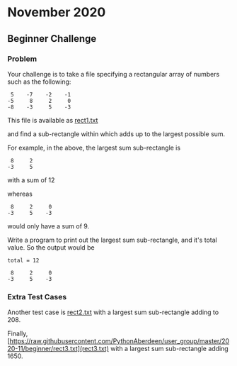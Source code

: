 # November 2020

## Beginner Challenge

### Problem

Your challenge is to take a file specifying a rectangular array of numbers such as the following:

     5    -7    -2    -1
    -5     8     2     0
    -8    -3     5    -3

This file is available as [rect1.txt](rect1.txt)

and find a sub-rectangle within which adds up to the largest possible sum.

For example, in the above, the largest sum sub-rectangle is

     8     2
    -3     5

with a sum of 12

whereas

     8     2     0
    -3     5    -3

would only have a sum of 9.

Write a program to print out the largest sum sub-rectangle, and it's total value. So the output would be

    total = 12
    
     8     2     0
    -3     5    -3

### Extra Test Cases

Another test case is [rect2.txt](rect2.txt) with a largest sum sub-rectangle adding to 208.

Finally, [https://raw.githubusercontent.com/PythonAberdeen/user_group/master/2020-11/beginner/rect3.txt](rect3.txt) with a largest sum sub-rectangle adding 1650.
